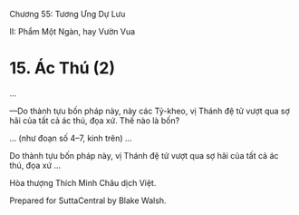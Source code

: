  

Chương 55: Tương Ưng Dự Lưu

II: Phẩm Một Ngàn, hay Vườn Vua

# 15\. Ác Thú (2)

…

—Do thành tựu bốn pháp này, này các Tỷ-kheo, vị Thánh đệ tử vượt qua sợ hãi của tất cả ác thú, đọa xứ. Thế nào là bốn?

… (như đoạn số 4–7, kinh trên) …

Do thành tựu bốn pháp này, vị Thánh đệ tử vượt qua sợ hãi của tất cả ác thú, đọa xứ …

Hòa thượng Thích Minh Châu dịch Việt.

Prepared for SuttaCentral by Blake Walsh.